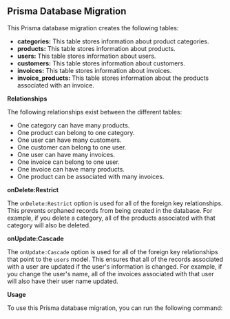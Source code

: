 ## Prisma Database Migration

This Prisma database migration creates the following tables:

* **categories:** This table stores information about product categories.
* **products:** This table stores information about products.
* **users:** This table stores information about users.
* **customers:** This table stores information about customers.
* **invoices:** This table stores information about invoices.
* **invoice_products:** This table stores information about the products associated with an invoice.

**Relationships**

The following relationships exist between the different tables:

* One category can have many products.
* One product can belong to one category.
* One user can have many customers.
* One customer can belong to one user.
* One user can have many invoices.
* One invoice can belong to one user.
* One invoice can have many products.
* One product can be associated with many invoices.

**onDelete:Restrict**

The `onDelete:Restrict` option is used for all of the foreign key relationships. This prevents orphaned records from being created in the database. For example, if you delete a category, all of the products associated with that category will also be deleted.

**onUpdate:Cascade**

The `onUpdate:Cascade` option is used for all of the foreign key relationships that point to the `users` model. This ensures that all of the records associated with a user are updated if the user's information is changed. For example, if you change the user's name, all of the invoices associated with that user will also have their user name updated.

**Usage**

To use this Prisma database migration, you can run the following command:
